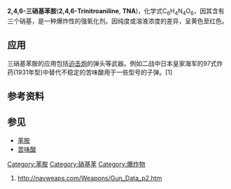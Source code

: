 **2,4,6-三硝基苯胺**(**2,4,6-Trinitroaniline**, **TNA**)，化学式C<sub>6</sub>H<sub>4</sub>N<sub>4</sub>O<sub>6</sub>，因其含有三个硝基，是一种爆炸性的强氧化剂。因纯度或溶液浓度的差异，呈黄色至红色。

## 应用

三硝基苯胺的应用包括[迫击炮](../Page/迫击炮.md "wikilink")的弹头等武器。例如二战中日本皇家海军的97式炸药(1931年型)中替代不稳定的苦味酸用于一些型号的子弹。\[1\]

## 参考资料

## 参见

  - [苯胺](../Page/苯胺.md "wikilink")
  - [苦味酸](../Page/苦味酸.md "wikilink")

[Category:苯胺](https://zh.wikipedia.org/wiki/Category:苯胺 "wikilink") [Category:硝基苯](https://zh.wikipedia.org/wiki/Category:硝基苯 "wikilink") [Category:爆炸物](https://zh.wikipedia.org/wiki/Category:爆炸物 "wikilink")

1.  <http://navweaps.com/Weapons/Gun_Data_p2.htm>